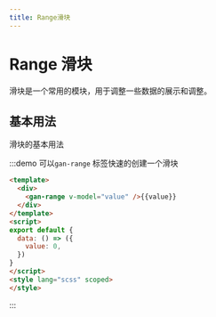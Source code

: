 ```yaml
---
title: Range滑块
---
```

# Range 滑块

滑块是一个常用的模块，用于调整一些数据的展示和调整。

## 基本用法
滑块的基本用法

:::demo 可以`gan-range` 标签快速的创建一个滑块
```html {2}
<template>
  <div>
    <gan-range v-model="value" />{{value}}
  </div> 
</template>
<script>
export default {
  data: () => ({
    value: 0,
  })
}
</script>
<style lang="scss" scoped>
</style>
```
:::